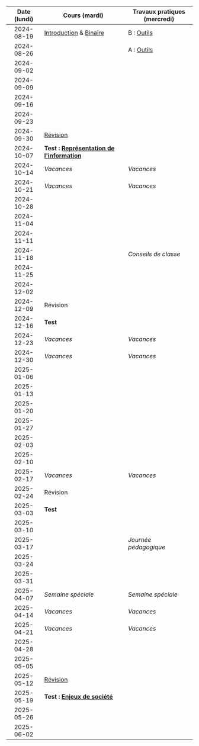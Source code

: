 | Date (lundi) | Cours (mardi)                                                     | Travaux pratiques (mercredi)       |
| :----------: | ----------------------------------------------------------------- | ---------------------------------- |
|  2024-08-19  | [Introduction](/docs/1m/intro) & [Binaire](/docs/1m/repr/binaire) | B : [Outils](/docs/1m/prog/outils) |
|  2024-08-26  |                                                                   | A : [Outils](/docs/1m/prog/outils) |
|  2024-09-02  |                                                                   |                                    |
|  2024-09-09  |                                                                   |                                    |
|  2024-09-16  |                                                                   |                                    |
|  2024-09-23  |                                                                   |                                    |
|  2024-09-30  | [Révision](/docs/1m/repr/revision)                                |                                    |
|  2024-10-07  | **Test : [Représentation de l'information](/docs/1m/repr)**       |                                    |
|  2024-10-14  | _Vacances_                                                        | _Vacances_                         |
|  2024-10-21  | _Vacances_                                                        | _Vacances_                         |
|  2024-10-28  |                                                                   |                                    |
|  2024-11-04  |                                                                   |                                    |
|  2024-11-11  |                                                                   |                                    |
|  2024-11-18  |                                                                   | _Conseils de classe_               |
|  2024-11-25  |                                                                   |                                    |
|  2024-12-02  |                                                                   |                                    |
|  2024-12-09  | Révision                                                          |                                    |
|  2024-12-16  | **Test**                                                          |                                    |
|  2024-12-23  | _Vacances_                                                        | _Vacances_                         |
|  2024-12-30  | _Vacances_                                                        | _Vacances_                         |
|  2025-01-06  |                                                                   |                                    |
|  2025-01-13  |                                                                   |                                    |
|  2025-01-20  |                                                                   |                                    |
|  2025-01-27  |                                                                   |                                    |
|  2025-02-03  |                                                                   |                                    |
|  2025-02-10  |                                                                   |                                    |
|  2025-02-17  | _Vacances_                                                        | _Vacances_                         |
|  2025-02-24  | Révision                                                          |                                    |
|  2025-03-03  | **Test**                                                          |                                    |
|  2025-03-10  |                                                                   |                                    |
|  2025-03-17  |                                                                   | _Journée pédagogique_              |
|  2025-03-24  |                                                                   |                                    |
|  2025-03-31  |                                                                   |                                    |
|  2025-04-07  | _Semaine spéciale_                                                | _Semaine spéciale_                 |
|  2025-04-14  | _Vacances_                                                        | _Vacances_                         |
|  2025-04-21  | _Vacances_                                                        | _Vacances_                         |
|  2025-04-28  |                                                                   |                                    |
|  2025-05-05  |                                                                   |                                    |
|  2025-05-12  | [Révision](/docs/1m/enje/revision)                                |                                    |
|  2025-05-19  | **Test : [Enjeux de société](/docs/1m/enje)**                     |                                    |
|  2025-05-26  |                                                                   |                                    |
|  2025-06-02  |                                                                   |                                    |
